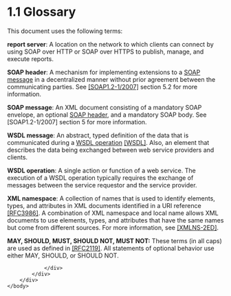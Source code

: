 <html dir="LTR" xmlns:mshelp="http://msdn.microsoft.com/mshelp" xmlns:ddue="http://ddue.schemas.microsoft.com/authoring/2003/5" xmlns:xlink="http://www.w3.org/1999/xlink" xmlns:tool="http://www.microsoft.com/tooltip">
    <head>
        <meta http-equiv="Content-Type" content="text/html; CHARSET=utf-8"></meta>
        <meta name="save" content="history"></meta>
        <title>1.1 Glossary</title>
        <xml>
            <mshelp:toctitle title="1.1 Glossary"></mshelp:toctitle>
            <mshelp:rltitle title="[MS-RSWSSFA]: Glossary"></mshelp:rltitle>
            <mshelp:keyword index="A" term="74870060-537e-429d-95e1-0b0783092fb6"></mshelp:keyword>
            <mshelp:attr name="DCSext.ContentType" value="open specification"></mshelp:attr>
            <mshelp:attr name="AssetID" value="74870060-537e-429d-95e1-0b0783092fb6"></mshelp:attr>
            <mshelp:attr name="TopicType" value="kbRef"></mshelp:attr>
            <mshelp:attr name="DCSext.Title" value="[MS-RSWSSFA]: Glossary" />
        </xml>
    </head>
    <body>
        <div id="header">
            <h1 class="heading">1.1 Glossary</h1>
        </div>
        <div id="mainSection">
            <div id="mainBody">
                <div id="allHistory" class="saveHistory"></div>
                <div id="sectionSection0" class="section" name="collapseableSection">
                    

<p>This document uses the following terms:</p>

<p><a id="gt_cbdd3a12-e9ec-43e2-ac97-9c47f171f96a" /><b>report server</b>: A location
on the network to which clients can connect by using SOAP over HTTP or SOAP
over HTTPS to publish, manage, and execute reports.</a></p>

<p><a id="gt_093a0af2-e71c-40fc-a484-d2f802da0277" /><b>SOAP header</b>: A mechanism
for implementing extensions to a </a><a href="74870060-537e-429d-95e1-0b0783092fb6.htm#gt_96185df3-4677-478c-b239-f72fcf514c59">SOAP message</a> in a
decentralized manner without prior agreement between the communicating parties.
See <a href="https://go.microsoft.com/fwlink/?LinkId=94664">[SOAP1.2-1/2007]</a>
section 5.2 for more information.</p>

<p><a id="gt_96185df3-4677-478c-b239-f72fcf514c59" /><b>SOAP message</b>: An XML
document consisting of a mandatory SOAP envelope, an optional </a><a href="74870060-537e-429d-95e1-0b0783092fb6.htm#gt_093a0af2-e71c-40fc-a484-d2f802da0277">SOAP header</a>, and a
mandatory SOAP body. See [SOAP1.2-1/2007] section 5 for more information.</p>

<p><a id="gt_d5ccdf11-3f53-4118-a845-dfaca61838fb" /><b>WSDL message</b>: An
abstract, typed definition of the data that is communicated during a </a><a href="74870060-537e-429d-95e1-0b0783092fb6.htm#gt_3f81265d-5456-4bfe-b795-ac5bf522b299">WSDL operation</a> <a href="https://go.microsoft.com/fwlink/?LinkId=90577">[WSDL]</a>. Also, an
element that describes the data being exchanged between web service providers
and clients.</p>

<p><a id="gt_3f81265d-5456-4bfe-b795-ac5bf522b299" /><b>WSDL operation</b>: A single
action or function of a web service. The execution of a WSDL operation
typically requires the exchange of messages between the service requestor and
the service provider.</a></p>

<p><a id="gt_485f05b3-df3b-45ac-b8bf-d05f5d185a24" /><b>XML namespace</b>: A
collection of names that is used to identify elements, types, and attributes in
XML documents identified in a URI reference </a><a href="https://go.microsoft.com/fwlink/?LinkId=90453">[RFC3986]</a>. A
combination of XML namespace and local name allows XML documents to use
elements, types, and attributes that have the same names but come from
different sources. For more information, see <a href="https://go.microsoft.com/fwlink/?LinkId=90602">[XMLNS-2ED]</a>.</p>

<p><b>MAY,
SHOULD, MUST, SHOULD NOT, MUST NOT:</b> These terms (in all caps) are used as
defined in <a href="https://go.microsoft.com/fwlink/?LinkId=90317">[RFC2119]</a>.
All statements of optional behavior use either MAY, SHOULD, or SHOULD NOT.</p>


                </div>
            </div>
        </div>
    </body>
</html>